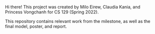 Hi there! This project was created by Milo Eirew, Claudia Kania, and Princess Vongchanh for CS 129 (Spring 2022).

This repository contains relevant work from the milestone, as well as the final model, poster, and report.
